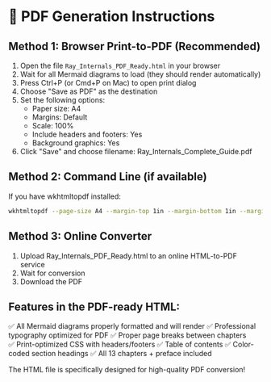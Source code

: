 
# 📄 PDF Generation Instructions

## Method 1: Browser Print-to-PDF (Recommended)

1. Open the file `Ray_Internals_PDF_Ready.html` in your browser
2. Wait for all Mermaid diagrams to load (they should render automatically)
3. Press Ctrl+P (or Cmd+P on Mac) to open print dialog
4. Choose "Save as PDF" as the destination
5. Set the following options:
   - Paper size: A4
   - Margins: Default
   - Scale: 100%
   - Include headers and footers: Yes
   - Background graphics: Yes
6. Click "Save" and choose filename: Ray_Internals_Complete_Guide.pdf

## Method 2: Command Line (if available)

If you have wkhtmltopdf installed:
```bash
wkhtmltopdf --page-size A4 --margin-top 1in --margin-bottom 1in --margin-left 0.8in --margin-right 0.8in --enable-javascript --javascript-delay 5000 Ray_Internals_PDF_Ready.html Ray_Internals_Complete_Guide.pdf
```

## Method 3: Online Converter

1. Upload Ray_Internals_PDF_Ready.html to an online HTML-to-PDF service
2. Wait for conversion
3. Download the PDF

## Features in the PDF-ready HTML:

✅ All Mermaid diagrams properly formatted and will render
✅ Professional typography optimized for PDF
✅ Proper page breaks between chapters  
✅ Print-optimized CSS with headers/footers
✅ Table of contents
✅ Color-coded section headings
✅ All 13 chapters + preface included

The HTML file is specifically designed for high-quality PDF conversion!
